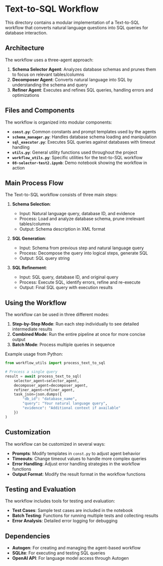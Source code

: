 # Text-to-SQL Workflow

This directory contains a modular implementation of a Text-to-SQL workflow that converts natural language questions into SQL queries for database interaction.

## Architecture

The workflow uses a three-agent approach:

1. **Schema Selector Agent**: Analyzes database schemas and prunes them to focus on relevant tables/columns
2. **Decomposer Agent**: Converts natural language into SQL by understanding the schema and query
3. **Refiner Agent**: Executes and refines SQL queries, handling errors and optimizations

## Files and Components

The workflow is organized into modular components:

- **`const.py`**: Common constants and prompt templates used by the agents
- **`schema_manager.py`**: Handles database schema loading and manipulation
- **`sql_executor.py`**: Executes SQL queries against databases with timeout handling
- **`utils.py`**: General utility functions used throughout the project
- **`workflow_utils.py`**: Specific utilities for the text-to-SQL workflow
- **`08-selector-test2.ipynb`**: Demo notebook showing the workflow in action

## Main Process Flow

The Text-to-SQL workflow consists of three main steps:

1. **Schema Selection**:
   - Input: Natural language query, database ID, and evidence
   - Process: Load and analyze database schema, prune irrelevant tables/columns
   - Output: Schema description in XML format

2. **SQL Generation**:
   - Input: Schema from previous step and natural language query
   - Process: Decompose the query into logical steps, generate SQL
   - Output: SQL query string

3. **SQL Refinement**:
   - Input: SQL query, database ID, and original query
   - Process: Execute SQL, identify errors, refine and re-execute
   - Output: Final SQL query with execution results

## Using the Workflow

The workflow can be used in three different modes:

1. **Step-by-Step Mode**: Run each step individually to see detailed intermediate results
2. **Combined Mode**: Run the entire pipeline at once for more concise output
3. **Batch Mode**: Process multiple queries in sequence

Example usage from Python:

```python
from workflow_utils import process_text_to_sql

# Process a single query
result = await process_text_to_sql(
    selector_agent=selector_agent,
    decomposer_agent=decomposer_agent,
    refiner_agent=refiner_agent,
    task_json=json.dumps({
        "db_id": "database_name",
        "query": "Your natural language query",
        "evidence": "Additional context if available"
    })
)
```

## Customization

The workflow can be customized in several ways:

- **Prompts**: Modify templates in `const.py` to adjust agent behavior
- **Timeouts**: Change timeout values to handle more complex queries
- **Error Handling**: Adjust error handling strategies in the workflow functions
- **Output Format**: Modify the result format in the workflow functions

## Testing and Evaluation

The workflow includes tools for testing and evaluation:

- **Test Cases**: Sample test cases are included in the notebook
- **Batch Testing**: Functions for running multiple tests and collecting results
- **Error Analysis**: Detailed error logging for debugging

## Dependencies

- **Autogen**: For creating and managing the agent-based workflow
- **SQLite**: For executing and testing SQL queries
- **OpenAI API**: For language model access through Autogen